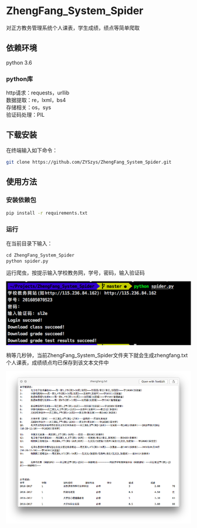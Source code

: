 # ZhengFang_System_Spider
对正方教务管理系统个人课表，学生成绩，绩点等简单爬取

## 依赖环境
python 3.6
### python库
http请求：requests，urllib  
数据提取：re，lxml，bs4  
存储相关：os，sys  
验证码处理：PIL  

## 下载安装
在终端输入如下命令：
```bash
git clone https://github.com/ZYSzys/ZhengFang_System_Spider.git
```

## 使用方法

### 安装依赖包
```bash
pip install -r requirements.txt
```

### 运行
在当前目录下输入：
```
cd ZhengFang_System_Spider
python spider.py
```
运行爬虫，按提示输入学校教务网，学号，密码，输入验证码  

![运行时](/screenshot/spider.png)

稍等几秒钟，当前ZhengFang_System_Spider文件夹下就会生成zhengfang.txt  
个人课表，成绩绩点均已保存到该文本文件中

![结果](/screenshot/zf.png)
